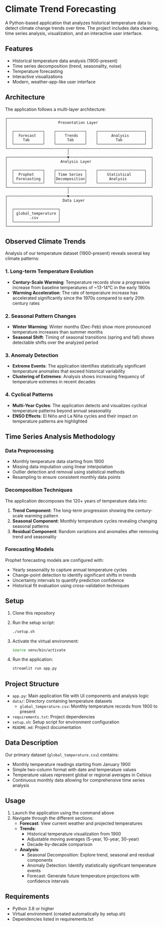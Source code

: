 # Climate Trend Forecasting

A Python-based application that analyzes historical temperature data to detect climate change trends over time. The project includes data cleaning, time series analysis, visualization, and an interactive user interface.

## Features

- Historical temperature data analysis (1900-present)
- Time series decomposition (trend, seasonality, noise)
- Temperature forecasting
- Interactive visualizations
- Modern, weather-app-like user interface

## Architecture

The application follows a multi-layer architecture:

```
┌─────────────────────────────────────────────────────────────────┐
│                       Presentation Layer                        │
│                                                                 │
│  ┌─────────────┐    ┌─────────────┐    ┌─────────────────────┐  │
│  │  Forecast   │    │    Trends   │    │      Analysis       │  │
│  │    Tab      │    │     Tab     │    │        Tab          │  │
│  └─────────────┘    └─────────────┘    └─────────────────────┘  │
└───────────────────────────┬─────────────────────────────────────┘
                            │
┌───────────────────────────▼─────────────────────────────────────┐
│                        Analysis Layer                           │
│                                                                 │
│  ┌─────────────┐    ┌─────────────┐    ┌─────────────────────┐  │
│  │  Prophet    │    │ Time Series │    │    Statistical      │  │
│  │ Forecasting │    │Decomposition│    │     Analysis        │  │
│  └─────────────┘    └─────────────┘    └─────────────────────┘  │
└───────────────────────────┬─────────────────────────────────────┘
                            │
┌───────────────────────────▼─────────────────────────────────────┐
│                         Data Layer                              │
│                                                                 │
│  ┌────────────────────┐                                         │
│  │ global_temperature │                                         │
│  │       .csv         │                                         │
│  └────────────────────┘                                         │
└─────────────────────────────────────────────────────────────────┘
```

## Observed Climate Trends

Analysis of our temperature dataset (1900-present) reveals several key climate patterns:

### 1. Long-term Temperature Evolution

- **Century-Scale Warming**: Temperature records show a progressive increase from baseline temperatures of ~13-14°C in the early 1900s
- **Warming Acceleration**: The rate of temperature increase has accelerated significantly since the 1970s compared to early 20th century rates

### 2. Seasonal Pattern Changes

- **Winter Warming**: Winter months (Dec-Feb) show more pronounced temperature increases than summer months
- **Seasonal Shift**: Timing of seasonal transitions (spring and fall) shows detectable shifts over the analyzed period

### 3. Anomaly Detection

- **Extreme Events**: The application identifies statistically significant temperature anomalies that exceed historical variability
- **Clustering of Extremes**: Analysis shows increasing frequency of temperature extremes in recent decades

### 4. Cyclical Patterns

- **Multi-Year Cycles**: The application detects and visualizes cyclical temperature patterns beyond annual seasonality
- **ENSO Effects**: El Niño and La Niña cycles and their impact on temperature patterns are highlighted

## Time Series Analysis Methodology

### Data Preprocessing

- Monthly temperature data starting from 1900
- Missing data imputation using linear interpolation
- Outlier detection and removal using statistical methods
- Resampling to ensure consistent monthly data points

### Decomposition Techniques

The application decomposes the 120+ years of temperature data into:

1. **Trend Component**: The long-term progression showing the century-scale warming pattern
2. **Seasonal Component**: Monthly temperature cycles revealing changing seasonal patterns
3. **Residual Component**: Random variations and anomalies after removing trend and seasonality

### Forecasting Models

Prophet forecasting models are configured with:

- Yearly seasonality to capture annual temperature cycles
- Change-point detection to identify significant shifts in trends
- Uncertainty intervals to quantify prediction confidence
- Historical fit evaluation using cross-validation techniques

## Setup

1. Clone this repository
2. Run the setup script:
   ```bash
   ./setup.sh
   ```

3. Activate the virtual environment:
   ```bash
   source venv/bin/activate
   ```

4. Run the application:
   ```bash
   streamlit run app.py
   ```

## Project Structure

- `app.py`: Main application file with UI components and analysis logic
- `data/`: Directory containing temperature datasets
  - `global_temperature.csv`: Monthly temperature records from 1900 to present
- `requirements.txt`: Project dependencies
- `setup.sh`: Setup script for environment configuration
- `README.md`: Project documentation

## Data Description

Our primary dataset (`global_temperature.csv`) contains:
- Monthly temperature readings starting from January 1900
- Simple two-column format with date and temperature values
- Temperature values represent global or regional averages in Celsius
- Continuous monthly data allowing for comprehensive time series analysis

## Usage

1. Launch the application using the command above
2. Navigate through the different sections:
   - **Forecast**: View current weather and projected temperatures
   - **Trends**: 
     - Historical temperature visualization from 1900
     - Adjustable moving averages (5-year, 10-year, 30-year)
     - Decade-by-decade comparison
   - **Analysis**: 
     - Seasonal Decomposition: Explore trend, seasonal and residual components
     - Anomaly Detection: Identify statistically significant temperature events
     - Forecast: Generate future temperature projections with confidence intervals

## Requirements

- Python 3.8 or higher
- Virtual environment (created automatically by setup.sh)
- Dependencies listed in requirements.txt